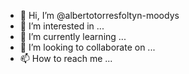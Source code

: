 - 👋 Hi, I’m @albertotorresfoltyn-moodys
- 👀 I’m interested in ...
- 🌱 I’m currently learning ...
- 💞️ I’m looking to collaborate on ...
- 📫 How to reach me ...

<!---
albertotorresfoltyn-moodys/albertotorresfoltyn-moodys is a ✨ special ✨ repository because its `README.md` (this file) appears on your GitHub profile.
You can click the Preview link to take a look at your changes.
--->
